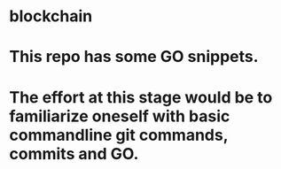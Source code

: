 # blockchain
# This repo has some GO snippets.
# The effort at this stage would be to familiarize oneself with basic commandline git commands, commits and GO.
